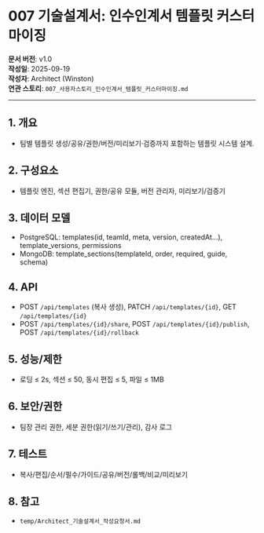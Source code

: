 # 007 기술설계서: 인수인계서 템플릿 커스터마이징

**문서 버전**: v1.0  
**작성일**: 2025-09-19  
**작성자**: Architect (Winston)  
**연관 스토리**: `007_사용자스토리_인수인계서_템플릿_커스터마이징.md`

---

## 1. 개요
- 팀별 템플릿 생성/공유/권한/버전/미리보기·검증까지 포함하는 템플릿 시스템 설계.

## 2. 구성요소
- 템플릿 엔진, 섹션 편집기, 권한/공유 모듈, 버전 관리자, 미리보기/검증기

## 3. 데이터 모델
- PostgreSQL: templates(id, teamId, meta, version, createdAt...), template_versions, permissions
- MongoDB: template_sections(templateId, order, required, guide, schema)

## 4. API
- POST `/api/templates` (복사 생성), PATCH `/api/templates/{id}`, GET `/api/templates/{id}`
- POST `/api/templates/{id}/share`, POST `/api/templates/{id}/publish`, POST `/api/templates/{id}/rollback`

## 5. 성능/제한
- 로딩 ≤ 2s, 섹션 ≤ 50, 동시 편집 ≤ 5, 파일 ≤ 1MB

## 6. 보안/권한
- 팀장 관리 권한, 세분 권한(읽기/쓰기/관리), 감사 로그

## 7. 테스트
- 복사/편집/순서/필수/가이드/공유/버전/롤백/비교/미리보기

## 8. 참고
- `temp/Architect_기술설계서_작성요청서.md`


